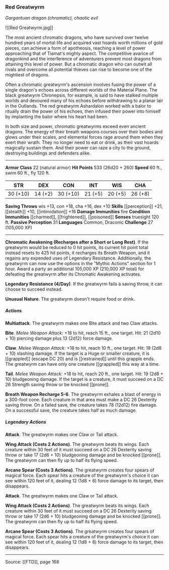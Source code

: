 ### Red Greatwyrm
_Gargantuan dragon (chromatic), chaotic evil_

![[Red Greatwyrm.jpg]]

The most ancient chromatic dragons, who have survived over twelve hundred years of mortal life and acquired vast hoards worth millions of gold pieces, can achieve a form of apotheosis, reaching a level of power approaching that of Tiamat's mighty aspect. The competitive avarice of dragonkind and the interference of adventurers prevent most dragons from attaining this level of power. But a chromatic dragon who can outwit all rivals and overcome all potential thieves can rise to become one of the mightiest of dragons.

Often a chromatic greatwyrm's ascension involves fusing the power of a single dragon's echoes across different worlds of the Material Plane. The black greatwyrm Chronepsis, for example, is said to have stalked multiple worlds and devoured many of his echoes before withdrawing to a planar lair in the Outlands. The red greatwyrm Ashardalon worked with a balor to ritually drain the power of his echoes, then infused their power into himself by implanting the balor where his heart had been.

In both size and power, chromatic greatwyrms exceed even ancient dragons. The energy of their breath weapons courses over their bodies and glows under their scales, and elemental forces rage around them when they exert their wrath. They no longer need to eat or drink, as their vast hoards magically sustain them. And their power can raze a city to the ground, destroying buildings and defenders alike.




---

**Armor Class** 22 (natural armor)
**Hit Points** 533 (26d20 + 260)
**Speed** 60 ft., swim 60 ft., fly 120 ft.

| STR     | DEX     | CON     | INT     | WIS     | CHA     |
|---------|---------|---------|---------|---------|---------|
| 30 (+10) | 14 (+2) | 30 (+10) | 21 (+5) | 20 (+5) | 26 (+8) |

**Saving Throws** wis +13, con +18, cha +16, dex +10
**Skills** [[perception]] +21, [[stealth]] +10, [[intimidation]] +16
**Damage Immunities** fire
**Condition Immunities** [[charmed]], [[frightened]], [[poisoned]]
**Senses** truesight 120 ft.
**Passive Perception** 31
**Languages** Common, Draconic
**Challenge** 27 (105,000 XP)

---

**Chromatic Awakening (Recharges after a Short or Long Rest)**. If the greatwyrm would be reduced to 0 hit points, its current hit point total instead resets to 425 hit points, it recharges its Breath Weapon, and it regains any expended uses of Legendary Resistance. Additionally, the greatwyrm can now use the options in the "Mythic Actions" section for 1 hour. Award a party an additional 105,000 XP (210,000 XP total) for defeating the greatwyrm after its Chromatic Awakening activates.

**Legendary Resistance (4/Day)**. If the greatwyrm fails a saving throw, it can choose to succeed instead.

**Unusual Nature**. The greatwyrm doesn't require food or drink.

##### Actions
**Multiattack**. The greatwyrm makes one Bite attack and two Claw attacks.

**Bite**. _Melee Weapon Attack:_ +18 to hit, reach 15 ft., one target. Hit: 21 (2d10 + 10) piercing damage plus 13 (2d12) force damage.

**Claw**. _Melee Weapon Attack:_ +18 to hit, reach 10 ft., one target. Hit: 19 (2d8 + 10) slashing damage. If the target is a Huge or smaller creature, it is [[grappled]] (escape DC 20) and is [[restrained]] until this grapple ends. The greatwyrm can have only one creature [[grappled]] this way at a time.

**Tail**. _Melee Weapon Attack:_ +18 to hit, reach 20 ft., one target. Hit: 19 (2d8 + 10) bludgeoning damage. If the target is a creature, it must succeed on a DC 26 Strength saving throw or be knocked [[prone]].

**Breath Weapon Recharge 5-6**. The greatwyrm exhales a blast of energy in a 300-foot cone. Each creature in that area must make a DC 26 Dexterity saving throw. On a failed save, the creature takes 78 (12d12) fire damage. On a successful save, the creature takes half as much damage.

##### Legendary Actions
**Attack**. The greatwyrm makes one Claw or Tail attack.

**Wing Attack (Costs 2 Actions)**. The greatwyrm beats its wings. Each creature within 30 feet of it must succeed on a DC 26 Dexterity saving throw or take 17 (2d6 + 10) bludgeoning damage and be knocked [[prone]]. The greatwyrm can then fly up to half its flying speed.

**Arcane Spear (Costs 3 Actions)**. The greatwyrm creates four spears of magical force. Each spear hits a creature of the greatwyrm's choice it can see within 120 feet of it, dealing 12 (1d8 + 8) force damage to its target, then disappears.

**Attack**. The greatwyrm makes one Claw or Tail attack.

**Wing Attack (Costs 2 Actions)**. The greatwyrm beats its wings. Each creature within 30 feet of it must succeed on a DC 26 Dexterity saving throw or take 17 (2d6 + 10) bludgeoning damage and be knocked [[prone]]. The greatwyrm can then fly up to half its flying speed.

**Arcane Spear (Costs 3 Actions)**. The greatwyrm creates four spears of magical force. Each spear hits a creature of the greatwyrm's choice it can see within 120 feet of it, dealing 12 (1d8 + 8) force damage to its target, then disappears.


---

Source: [[FTD]], page 168